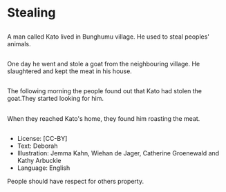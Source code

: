 # Stealing

##
A man called Kato lived in
Bunghumu village. He used to steal
peoples' animals.

##
One day he went and stole a goat
from the neighbouring village. He
slaughtered and kept the meat in
his house.

##
The following morning the people
found out that Kato had stolen the
goat.They started looking for him.

##
When they reached Kato's home,
they found him roasting the meat.

##
* License: [CC-BY]
* Text: Deborah
* Illustration: Jemma Kahn, Wiehan de Jager, Catherine Groenewald and Kathy Arbuckle
* Language: English

People should have respect for
others property.
